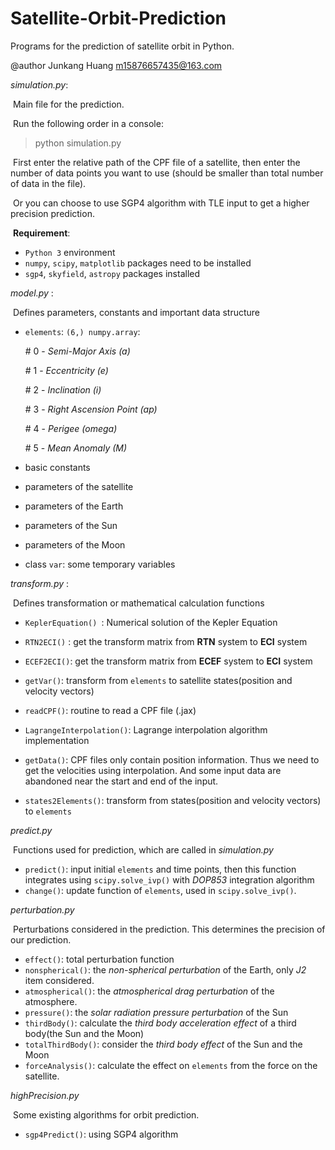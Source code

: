 # Satellite-Orbit-Prediction
Programs for the prediction of satellite orbit in Python.

@author Junkang Huang   m15876657435@163.com





*simulation.py*:

​	Main file for the prediction.

​	Run the following order in a console:

> python simulation.py

​	First enter the relative path of the CPF file of a satellite, then enter the number of data points you want to use (should be smaller than total number of  data in the file).

​	Or you can choose to use SGP4 algorithm with TLE input to get a higher precision prediction.

​	**Requirement**:

* `Python 3` environment
* `numpy`, `scipy`, `matplotlib` packages need to be installed
* `sgp4`,  `skyfield`, `astropy` packages installed



*model.py* :

​	Defines parameters, constants and important data structure

* `elements`: `(6,) numpy.array`:

  \#   0   - *Semi-Major Axis (a)*

  \#   1   - *Eccentricity (e)*

  \#   2   - *Inclination (i)*

  \#   3   - *Right Ascension Point (ap)*

  \#   4   - *Perigee (omega)*

  \#   5   - *Mean Anomaly (M)*

* basic constants

* parameters of the satellite

* parameters of the Earth

* parameters of the Sun

* parameters of the Moon

* class `var`: some temporary variables



*transform.py* : 

​	Defines transformation or mathematical calculation functions

* `KeplerEquation() `: Numerical solution of the Kepler Equation
* `RTN2ECI()` : get the transform matrix from **RTN** system to **ECI** system

* `ECEF2ECI()`: get the transform matrix from **ECEF** system to **ECI** system
* `getVar()`: transform from `elements` to satellite states(position and velocity vectors)
* `readCPF()`: routine to read a CPF file (.jax)
* `LagrangeInterpolation()`: Lagrange interpolation algorithm implementation
* `getData()`: CPF files only contain position information. Thus we need to get the velocities using interpolation. And some input data are abandoned near the start and end of the input.
* `states2Elements()`: transform from states(position and velocity vectors) to `elements`



*predict.py*

​	Functions used for prediction, which are called in *simulation.py*

* `predict()`: input initial `elements` and time points, then this function integrates using `scipy.solve_ivp()` with *DOP853* integration algorithm
* `change()`: update function of `elements`, used in `scipy.solve_ivp()`.



*perturbation.py*

​	Perturbations considered in the prediction. This determines the precision of our prediction.

* `effect()`: total perturbation function
* `nonspherical()`: the *non-spherical perturbation* of the Earth, only *J2* item considered.
* `atmospherical()`: the *atmospherical drag perturbation* of the atmosphere.
* `pressure()`: the *solar radiation pressure perturbation* of the Sun
* `thirdBody()`: calculate the *third body acceleration effect* of a third body(the Sun and the Moon)
* `totalThirdBody()`: consider the *third body effect* of the Sun and the Moon
* `forceAnalysis()`: calculate the effect on `elements` from the force on the satellite.



*highPrecision.py*

​	Some existing algorithms for orbit prediction.

* `sgp4Predict()`: using SGP4 algorithm